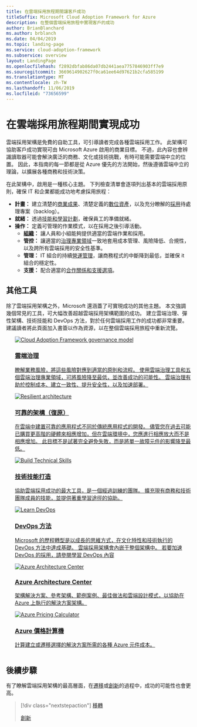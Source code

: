 ```yaml
---
title: 在雲端採用旅程期間讓客戶成功
titleSuffix: Microsoft Cloud Adoption Framework for Azure
description: 在整個雲端採用旅程中實現客戶的成功
author: BrianBlanchard
ms.author: brblanch
ms.date: 04/04/2019
ms.topic: landing-page
ms.service: cloud-adoption-framework
ms.subservice: overview
layout: LandingPage
ms.openlocfilehash: f2892dbfab86da07db2441aea7757846903ff7e9
ms.sourcegitcommit: 3669614902627f0ca61ee64d97621b2cfa585199
ms.translationtype: MT
ms.contentlocale: zh-TW
ms.lasthandoff: 11/06/2019
ms.locfileid: "73656599"
---
```

# <a name="enable-success-during-a-cloud-adoption-journey"></a>在雲端採用旅程期間實現成功

雲端採用架構是免費的自助工具，可引導讀者完成各種雲端採用工作。 此架構可協助客戶成功實現可由 Microsoft Azure 啟用的商業目標。 不過，此內容也會辨識讀取器可能會解決廣泛的商務、文化或技術挑戰，有時可能需要雲端中立的位置。 因此，本指南的每一節都是從 Azure 優先的方法開始，然後遵循雲端中立的理論，以擴展各種商務和技術決策。

在此架構中，啟用是一種核心主題。 下列檢查清單會逐項列出基本的雲端採用原則，確保 IT 和企業都能成功地考慮採用旅程：

- **計畫：** 建立清楚的[商業成果](../strategy/business-outcomes/index.md)、清楚定義的[數位資產](../digital-estate/index.md)，以及充分瞭解的[採用](../migrate/migration-considerations/prerequisites/migration-backlog-review.md)待處理專案（backlog）。
- **就緒：** 透過[技能和學習計劃](../ready/technical-skills.md)，確保員工的準備就緒。
- **操作：** 定義可管理的作業模式，以在採用之後引導活動。
  - **[組織](../organize/index.md)：** 讓人員和小組能夠提供適當的雲端作業和採用。
  - **管控：** 讓適當的[治理專業領域](../govern/index.md)一致地套用成本管理、風險降低、合規性，以及跨所有雲端採用的安全性基準。
  - **管理：** IT 組合的持續[營運管理](../manage/index.md)，讓商務程式的中斷降到最低，並確保 it 組合的穩定性。
  - **支援：** 配合適當的[合作關係和支援選項](../migrate/migration-considerations/assess/partnership-options.md)。

## <a name="additional-tools"></a>其他工具

除了雲端採用架構之外，Microsoft 還涵蓋了可實現成功的其他主題。 本文強調幾個常見的工具，可大幅改善超越雲端採用架構範圍的成功。 建立雲端治理、彈性架構、技術技能和 DevOps 方法，對於任何雲端採用工作的成功都非常重要。 建議讀者將此頁面加入書簽以作為資源，以在整個雲端採用旅程中重新流覽。

<!-- markdownlint-disable MD033 -->

<ul class="panelContent cardsH">
<li style="display: flex; flex-direction: column;">
    <a href="../govern/guides/index.md" style="display: flex; flex-direction: column; flex: 1 0 auto;">
        <div class="cardSize" style="flex: 1 0 auto; display: flex;">
            <div class="cardPadding" style="display: flex;">
                <div class="card">
                    <div class="cardImageOuter">
                        <div class="cardImage bgdAccent1">
                            <img alt="Cloud Adoption Framework governance model" src="../_images/operational-transformation-govern-highres.png" data-linktype="external" />
                        </div>
                    </div>
                    <div class="cardText">
                        <h3>雲端治理</h3>
                        <p>瞭解業務風險，將這些風險對應到適當的原則和流程。 使用雲端治理工具和五個雲端治理專業領域，可將風險降至最低，並改善成功的可能性。 雲端治理有助於控制成本、建立一致性、提升安全性，以及加速部署。</p>
                    </div>
                </div>
            </div>
        </div>
    </a>
</li>
<li style="display: flex; flex-direction: column;">
    <a href="https://docs.microsoft.com/azure/architecture/framework/resiliency/overview" style="display: flex; flex-direction: column; flex: 1 0 auto;">
        <div class="cardSize" style="flex: 1 0 auto; display: flex;">
            <div class="cardPadding" style="display: flex;">
                <div class="card">
                    <div class="cardImageOuter">
                        <div class="cardImage bgdAccent1">
                            <img alt="Resilient architecture" src="https://docs.microsoft.com/azure/architecture/resiliency/images/redundancy.svg" data-linktype="external" />
                        </div>
                    </div>
                    <div class="cardText">
                        <h3>可靠的架構（復原）</h3>
                        <p>在雲端中建置可靠的應用程式不同於傳統應用程式的開發。 儘管您在過去可能已購買更高階的硬體來相應增加，但在雲端環境中，您應進行相應放大而不是相應增加。 此目標不是試著完全避免失敗，而是將單一故障元件的影響降至最低。</p>
                    </div>
                </div>
            </div>
        </div>
    </a>
</li>
<li style="display: flex; flex-direction: column;">
    <a href="../ready/technical-skills.md" style="display: flex; flex-direction: column; flex: 1 0 auto;">
        <div class="cardSize" style="flex: 1 0 auto; display: flex;">
            <div class="cardPadding" style="display: flex;">
                <div class="card">
                    <div class="cardImageOuter">
                        <div class="cardImage bgdAccent1">
                            <img alt="Build Technical Skills" src="https://docs.microsoft.com/media/learn/Product/Learn/learningpath_graphic.svg" data-linktype="external" />
                        </div>
                    </div>
                    <div class="cardText">
                        <h3>技術技能打造</h3>
                        <p>協助雲端採用成功的最大工具，是一個經過訓練的團隊。 擴充現有商務和技術團隊成員的技能，並提供著重學習途徑的協助。</p>
                    </div>
                </div>
            </div>
        </div>
    </a>
</li>
<li style="display: flex; flex-direction: column;">
    <a href="https://docs.microsoft.com/azure/devops/learn/" style="display: flex; flex-direction: column; flex: 1 0 auto;">
        <div class="cardSize" style="flex: 1 0 auto; display: flex;">
            <div class="cardPadding" style="display: flex;">
                <div class="card">
                    <div class="cardImageOuter">
                        <div class="cardImage bgdAccent1">
                            <img alt="Learn DevOps" src="https://docs.microsoft.com/azure/devops/learn/_img/learn-devops.svg" data-linktype="external" />
                        </div>
                    </div>
                    <div class="cardText">
                        <h3>DevOps 方法</h3>
                        <p>Microsoft 的歷程轉型是以成長的思維方式，在文化特性和技術執行的 DevOps 方法中達成基礎。 雲端採用架構會內嵌于整個架構中。 若要加速 DevOps 的採用，請參閱學習 DevOps 內容</p>
                    </div>
                </div>
            </div>
        </div>
    </a>
</li>
<li style="display: flex; flex-direction: column;">
    <a href="https://docs.microsoft.com/azure/architecture/" style="display: flex; flex-direction: column; flex: 1 0 auto;">
        <div class="cardSize" style="flex: 1 0 auto; display: flex;">
            <div class="cardPadding" style="display: flex;">
                <div class="card">
                    <div class="cardImageOuter">
                        <div class="cardImage bgdAccent1">
                            <img alt="Azure Architecture Center" src="https://docs.microsoft.com/azure/architecture/example-scenario/data/media/architecture-data-warehouse.png" data-linktype="external" />
                        </div>
                    </div>
                    <div class="cardText">
                        <h3>Azure Architecture Center</h3>
                        <p>架構解決方案、參考架構、範例案例、最佳做法和雲端設計模式，以協助在 Azure 上執行的解決方案架構。</p>
                    </div>
                </div>
            </div>
        </div>
    </a>
</li>
<li style="display: flex; flex-direction: column;">
    <a href="https://azure.microsoft.com/pricing/calculator/" style="display: flex; flex-direction: column; flex: 1 0 auto;">
        <div class="cardSize" style="flex: 1 0 auto; display: flex;">
            <div class="cardPadding" style="display: flex;">
                <div class="card">
                    <div class="cardImageOuter">
                        <div class="cardImage bgdAccent1">
                            <img alt="Azure Pricing Calculator" src="../_images/calculator-preview.png" data-linktype="external" />
                        </div>
                    </div>
                    <div class="cardText">
                        <h3>Azure 價格計算機</h3>
                        <p>計算建立或遷移選擇的解決方案所需的各種 Azure 元件成本。</p>
                    </div>
                </div>
            </div>
        </div>
    </a>
</li>
</ul>

<!-- markdownlint-enable MD033 -->

## <a name="next-steps"></a>後續步驟

有了瞭解雲端採用架構的最高層面，在[遷移](./migrate.md)或[創新](./innovate.md)的過程中，成功的可能性也會更高。

> [!div class="nextstepaction"]
> [移轉](./migrate.md)
>
> [創新](./innovate.md)
